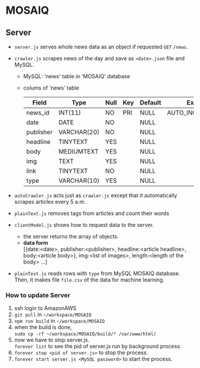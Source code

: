 # MOSAIQ
## Server  
- `server.js` serves whole news data as an object if requested `GET` `/news`.  
- `crawler.js` scrapes news of the day and save as `<date>.json` file and MySQL.  
  - MySQL: 'news' table in 'MOSAIQ' database  
  - colums of 'news' table  
  
    | Field     | Type        | Null | Key | Default | Extra          |
    |-----------|-------------|------|-----|---------|----------------|
    | news_id   | INT(11)     | NO   | PRI | NULL    | AUTO_INCREMENT |
    | date      | DATE        | NO   |     | NULL    |                |
    | publisher | VARCHAR(20) | NO   |     | NULL    |                |
    | headline  | TINYTEXT    | YES  |     | NULL    |                |
    | body      | MEDIUMTEXT  | YES  |     | NULL    |                |
    | img       | TEXT        | YES  |     | NULL    |                |
    | link      | TINYTEXT    | NO   |     | NULL    |                |
    | type      | VARCHAR(10) | YES  |     | NULL    |                |

- `autoCrawler.js` acts just as `crawler.js` except that it automatically scrapes articles every 5 a.m.  
- `plainText.js` removes tags from articles and count their words  
- `clientModel.js` shows how to request data to the server.  
  - the server returns the array of objects.  
  - **data form**  
    [{date:\<date\>, publisher:\<publisher\>, headline:\<article headline\>, body:\<article body\>}, img:\<list of images\>, length:\<length of the body\> ...]  
- `plainText.js` reads rows with `type` from MySQL MOSAIQ database.  
  Then, it makes file `file.csv` of the data for machine learning.  

### How to update Server  
1. ssh login to AmazonAWS  
2. `git pull` in `~/workspace/MOSAIQ`  
3. `npm run build` in `~/workspace/MOSAIQ`  
4. when the build is done,  
   `sudo cp -rf ~/workspace/MOSAIQ/build/* /var/www/html/`  
5. now we have to stop server.js.  
   `forever list` to see the pid of server.js run by background process.  
6. `forever stop <pid of server.js>` to stop the process.  
7. `forever start server.js <MySQL password>` to start the process.  
